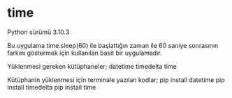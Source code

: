 # time
Python sürümü 3.10.3

Bu uygulama time.sleep(60) ile başlattığın zaman ile 60 saniye sonrasının farkını göstermek için kullanılan basit bir uygulamadır.

Yüklenmesi gereken kütüphaneler;
datetime
timedelta
time

Kütüphanin yüklenmesi için terminale yazılan kodlar;
pip install datetime
pip install timedelta
pip install time
